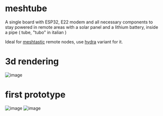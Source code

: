 # meshtube
A single board with ESP32, E22 modem and all necessary components to stay powered in remote areas with a solar panel and a lithium battery, inside a pipe ( tube, "tubo" in italian )

Ideal for [meshtastic](https://github.com/meshtastic/firmware) remote nodes, use [hydra](https://github.com/meshtastic/firmware/variants/diy/hydra) variant for it.

# 3d rendering
![image](https://github.com/user-attachments/assets/96c83276-f50d-4733-b853-efe031aaa0bd)

# first prototype
![image](https://github.com/user-attachments/assets/d5c86bf5-c5b6-4854-9f09-f8a799ce20c0)
![image](https://github.com/user-attachments/assets/b8ee2c86-f911-427a-95fd-1f59c71378bb)


